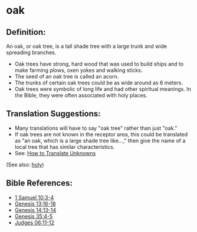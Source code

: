 # oak #

## Definition: ##

An oak, or oak tree,  is a tall shade tree with a large trunk and wide spreading branches.

* Oak trees have strong, hard wood that was used to build ships and to make farming plows, oxen yokes and walking sticks.
* The seed of an oak tree is called an acorn.
* The trunks of certain oak trees could be as wide around as 6 meters.
* Oak trees were symbolic of long life and had other spiritual meanings. In the Bible, they were often associated with holy places.

## Translation Suggestions: ##

* Many translations will have to say "oak tree" rather than just "oak."
* If oak trees are not known in the receptor area, this could be translated as "an oak, which is a large shade tree like…," then give the name of a local tree that has similar characteristics.
* See: [How to Translate Unknowns](https://git.door43.org/Door43/en-ta-translate-vol1/src/master/content/translate_unknown.md)

(See also: [holy](../kt/holy.md))

## Bible References: ##

* [1 Samuel 10:3-4](https://door43.org/en/bible/notes/1sa/10/03)
* [Genesis 13:16-18](https://door43.org/en/bible/notes/gen/13/16)
* [Genesis 14:13-14](https://door43.org/en/bible/notes/gen/14/13)
* [Genesis 35:4-5](https://door43.org/en/bible/notes/gen/35/04)
* [Judges 06:11-12](https://door43.org/en/bible/notes/jdg/06/11)

